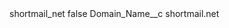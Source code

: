<?xml version="1.0" encoding="UTF-8"?>
<CustomMetadata xmlns="http://soap.sforce.com/2006/04/metadata" xmlns:xsi="http://www.w3.org/2001/XMLSchema-instance" xmlns:xsd="http://www.w3.org/2001/XMLSchema">
    <label>shortmail_net</label>
    <protected>false</protected>
    <values>
        <field>Domain_Name__c</field>
        <value xsi:type="xsd:string">shortmail.net</value>
    </values>
</CustomMetadata>
